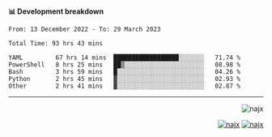 <b>📊 Development breakdown</b>
<!--START_SECTION:waka-->

```text
From: 13 December 2022 - To: 29 March 2023

Total Time: 93 hrs 43 mins

YAML         67 hrs 14 mins  ██████████████████░░░░░░░   71.74 %
PowerShell   8 hrs 25 mins   ██▒░░░░░░░░░░░░░░░░░░░░░░   08.98 %
Bash         3 hrs 59 mins   █░░░░░░░░░░░░░░░░░░░░░░░░   04.26 %
Python       2 hrs 45 mins   ▓░░░░░░░░░░░░░░░░░░░░░░░░   02.93 %
Other        2 hrs 41 mins   ▓░░░░░░░░░░░░░░░░░░░░░░░░   02.87 %
```

<!--END_SECTION:waka-->
-----
<p align="right">
  <img src="https://komarev.com/ghpvc/?username=najx&label=GitHub%20Profile%20Views&color=yellow&style=flat" alt="najx" />
</p align="center">
<p align="right">
  <a href="https://www.linkedin.com/in/abdx"><img src="https://img.shields.io/badge/LinkedIn--_.svg?style=social&logo=linkedin" alt="najx"></a>
  <a href="https://stackoverflow.com/users/19588110/najim-abdelmoula"><img src="https://img.shields.io/badge/Stack Overflow--_.svg?style=social&logo=stackoverflow" alt="najx"></a>
</p align="center">
